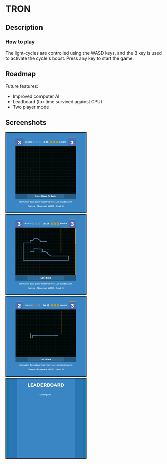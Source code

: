 # TRON

## Description

### How to play

The light-cycles are controlled using the WASD keys, and the B key is used to activate the cycle's boost. Press any key to start the game.

## Roadmap

Future features:

* Improved computer AI
* Leadboard (for time survived against CPU)
* Two player mode

## Screenshots

<img src="screenshots/project-tron-1.jpg" width="256" style="display: inline;" />
<img src="screenshots/project-tron-2.jpg" width="256" style="display: inline;" />
<img src="screenshots/project-tron-3.jpg" width="256" style="display: inline;" />
<img src="screenshots/project-tron-4.jpg" width="256" style="display: inline;" />